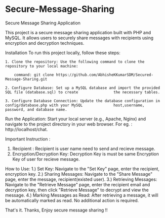 # Secure-Message-Sharing
Secure Message Sharing Application

This project is a secure message sharing application built with PHP and MySQL. It allows users to securely share messages with recipients using encryption and decryption techniques.

Installation
	To run this project locally, follow these steps:

	1. Clone the repository: Use the following command to clone the repository to your local machine:

		command: git clone https://github.com/AbhisheKKumarSDM/Secured-Message-Sharing.git

	2. Configure Database: Set up a MySQL database and import the provided SQL file (database.sql) to create				the necessary tables.

	3. Configure Database Connection: Update the database configuration in config/database.php with your MySQL 				host,username, password, and database name.

Run the Application: Start your local server (e.g., Apache, Nginx) and navigate to the project directory in your web browser.
 For eg. :  http://localhost/chat.


Important Instruction :
 1. Recipient : Recipient is user name need to send and recieve message.
 2. Encryption/Decryption Key: Decryption Key is must be same Encryption Key of user for recieve message.

How to Use:
	1.) Set Key: Navigate to the "Set Key" page, enter the recipient, encryption key.
	2.) Sharing Messages: Navigate to the "Share Message" page, enter the message, recipient(existed user).
	3.) Retrieving Messages: Navigate to the "Retrieve Message" page, enter the recipient email and decryption key,
			then click "Retrieve Message" to decrypt and view the message.
	4.) Marking Messages as Read: After retrieving a message, it will be automatically marked as read. No additional action is required.

That's it. Thanks, Enjoy secure message sharing !!
